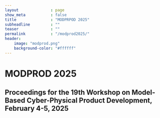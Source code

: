 ```yaml
---
layout              : page
show_meta           : false
title               : "MODPRPOD 2025"
subheadline         : ""
teaser              : ""
permalink           : "/modprod2025/"
header:
    image: "modprod.png"
    background-color: "#ffffff"
---
```


# MODPROD 2025

## Proceedings for the 19th Workshop on Model-Based Cyber-Physical Product Development, February 4-5, 2025
